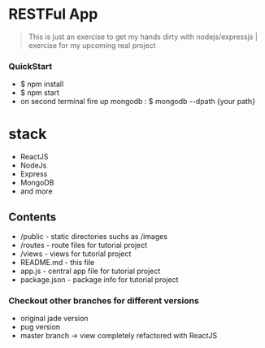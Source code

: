 # RESTFul App
> This is just an exercise to get my hands dirty with nodejs/expressjs | exercise for my upcoming real project

### QuickStart
- $ npm install
- $ npm start
- on second terminal fire up mongodb : $ mongodb --dpath {your path}

# stack
- ReactJS
- NodeJs
- Express
- MongoDB
- and more

## Contents

* /public - static directories suchs as /images
* /routes - route files for tutorial project
* /views - views for tutorial project
* README.md - this file
* app.js - central app file for tutorial project
* package.json - package info for tutorial project

### Checkout other branches for different versions
- original jade version
- pug version
- master branch -> view completely refactored with ReactJS